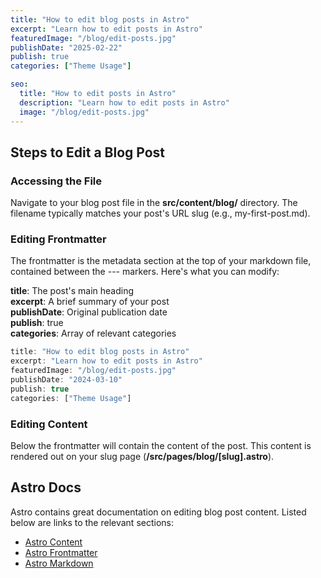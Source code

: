 ```yaml
---
title: "How to edit blog posts in Astro"
excerpt: "Learn how to edit posts in Astro"
featuredImage: "/blog/edit-posts.jpg"
publishDate: "2025-02-22"
publish: true
categories: ["Theme Usage"]

seo:
  title: "How to edit posts in Astro"
  description: "Learn how to edit posts in Astro"
  image: "/blog/edit-posts.jpg"
---
```


## Steps to Edit a Blog Post

### Accessing the File
Navigate to your blog post file in the **src/content/blog/** directory. The filename typically matches your post's URL slug (e.g., my-first-post.md).

### Editing Frontmatter
The frontmatter is the metadata section at the top of your markdown file, contained between the --- markers. Here's what you can modify:

**title**: The post's main heading  
**excerpt**: A brief summary of your post  
**publishDate**: Original publication date  
**publish**: true  
**categories**: Array of relevant categories

```javascript
title: "How to edit blog posts in Astro"
excerpt: "Learn how to edit posts in Astro"
featuredImage: "/blog/edit-posts.jpg"
publishDate: "2024-03-10"
publish: true
categories: ["Theme Usage"]
```

### Editing Content

Below the frontmatter will contain the content of the post. This content is rendered out on your slug page (**/src/pages/blog/[slug].astro**).

## Astro Docs

Astro contains great documentation on editing blog post content. Listed below are links to the relevant sections:

- [Astro Content](https://docs.astro.build/en/components/content/)
- [Astro Frontmatter](https://docs.astro.build/en/components/frontmatter/)
- [Astro Markdown](https://docs.astro.build/en/components/markdown/)